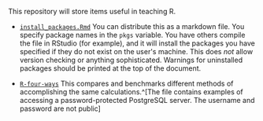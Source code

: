 This repository will store items useful in teaching R.

* [`install_packages.Rmd`](install_packages.Rmd) You can distribute
  this as a markdown file.  You specify package names in the `pkgs`
  variable. You have others compile the file in RStudio (for example),
  and it will install the packages you have specified if they do not
  exist on the user's machine. This does *not* allow version checking
  or anything sophisticated. Warnings for uninstalled packages should
  be printed at the top of the document.

* [`R-four-ways`](r-four-ways.pdf) This compares and benchmarks
  different methods of accomplishing the same calculations.^[The file
  contains examples of accessing a password-protected PostgreSQL
	  server. The username and password are not public] 
  
  
